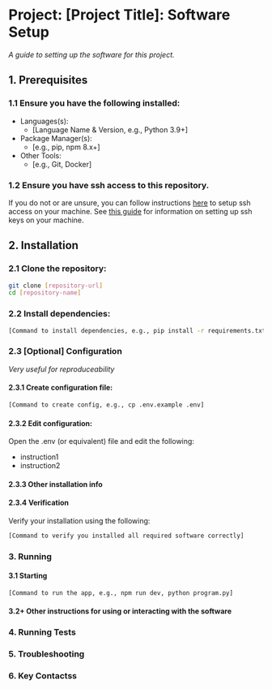 # Project: [Project Title]: Software Setup

*A guide to setting up the software for this project.*

## 1. Prerequisites

### 1.1 Ensure you have the following installed:
- Languages(s): 
    - [Language Name & Version, e.g., Python 3.9+]
- Package Manager(s): 
    - [e.g., pip, npm 8.x+]
- Other Tools: 
    - [e.g., Git, Docker]

### 1.2 Ensure you have ssh access to this repository.

If you do not or are unsure, you can follow instructions [here](https://docs.github.com/en/authentication/connecting-to-github-with-ssh) to setup ssh access on your machine. See [this guide](https://docs.github.com/en/authentication/connecting-to-github-with-ssh/generating-a-new-ssh-key-and-adding-it-to-the-ssh-agent) for information on setting up ssh keys on your machine.

## 2. Installation

### 2.1 Clone the repository:

```bash
git clone [repository-url]
cd [repository-name]
```

### 2.2 Install dependencies:

```bash
[Command to install dependencies, e.g., pip install -r requirements.txt]
```

### 2.3 [Optional] Configuration

*Very useful for reproduceability*

#### 2.3.1 Create configuration file:

```bash
[Command to create config, e.g., cp .env.example .env]
```

#### 2.3.2 Edit configuration:

Open the .env (or equivalent) file and edit the following:
- instruction1
- instruction2

#### 2.3.3 Other installation info

#### 2.3.4 Verification
Verify your installation using the following:
```bash
[Command to verify you installed all required software correctly]
```

### 3. Running

#### 3.1 Starting
```bash
[Command to run the app, e.g., npm run dev, python program.py]
```

#### 3.2+ Other instructions for using or interacting with the software

### 4. Running Tests

### 5. Troubleshooting

### 6. Key Contactss